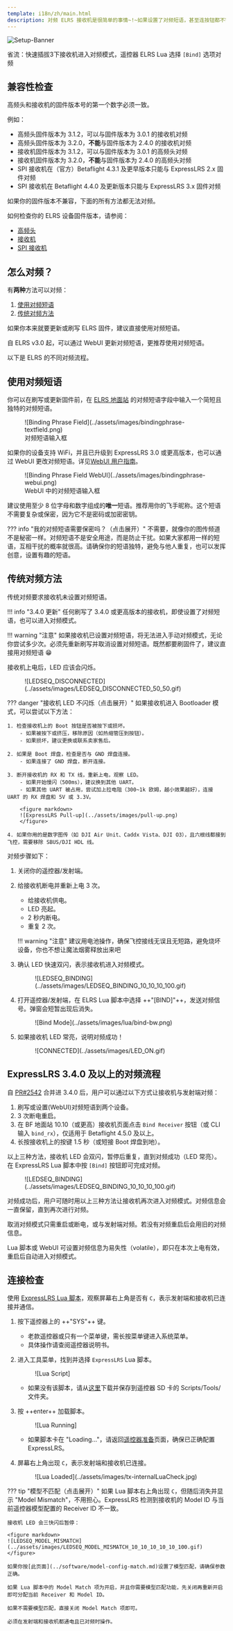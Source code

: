 ```yaml
---
template: i18n/zh/main.html
description: 对频 ELRS 接收机是很简单的事情~!~如果设置了对频短语，甚至连按钮都不需要按！如果你想按按钮，也可以手动对频
---
```


![Setup-Banner](https://raw.githubusercontent.com/ExpressLRS/ExpressLRS-Hardware/master/img/quick-start.png)

省流：快速插拔3下接收机进入对频模式，遥控器 ELRS Lua 选择 `[Bind]` 选项对频

## 兼容性检查

高频头和接收机的固件版本号的第一个数字必须一致。
    
例如：

- 高频头固件版本为 3.1.2，可以与固件版本为 3.0.1 的接收机对频
- 高频头固件版本为 3.2.0，**不能**与固件版本为 2.4.0 的接收机对频
- 接收机固件版本为 3.1.2，可以与固件版本为 3.0.1 的高频头对频
- 接收机固件版本为 3.2.0，**不能**与固件版本为 2.4.0 的高频头对频
- SPI 接收机在（官方）Betaflight 4.3.1 及更早版本只能与 ExpressLRS 2.x 固件对频
- SPI 接收机在 Betaflight 4.4.0 及更新版本只能与 ExpressLRS 3.x 固件对频

如果你的固件版本不兼容，下面的所有方法都无法对频。

如何检查你的 ELRS 设备固件版本，请参阅：

- [高频头](../quick-start/transmitters/firmware-version.md)
- [接收机](../quick-start/receivers/firmware-version.md)
- [SPI 接收机](../hardware/spi-receivers.md)


## 怎么对频？

有**两种**方法可以对频：

1. [使用对频短语](#使用对频短语)
2. [传统对频方法](#传统对频方法)

如果你本来就要更新或刷写 ELRS 固件，建议直接使用对频短语。

自 ELRS v3.0 起，可以通过 WebUI 更新对频短语，更推荐使用对频短语。

以下是 ELRS 的不同对频流程。

## 使用对频短语
你可以在刷写或更新固件前，在 [ELRS 地面站](installing-configurator.md) 的对频短语字段中输入一个简短且独特的对频短语。

<figure markdown>
![Binding Phrase Field](../assets/images/bindingphrase-textfield.png)
<figcaption>对频短语输入框</figcaption>
</figure>

如果你的设备支持 WiFi，并且已升级到 ExpressLRS 3.0 或更高版本，也可以通过 WebUI 更改对频短语。详见[WebUI 用户指南](webui.md)。

<figure markdown>
![Binding Phrase Field WebUI](../assets/images/bindingphrase-webui.png)
<figcaption>WebUI 中的对频短语输入框</figcaption>
</figure>

建议使用至少 8 位字母和数字组成的**唯一**短语。推荐用你的飞手昵称。这个短语不需要复杂或保密，因为它不是密码或加密密钥。

??? info "我的对频短语需要保密吗？（点击展开）"
    不需要，就像你的图传频道不是秘密一样。对频短语不是安全用途，而是防止干扰。如果大家都用一样的短语，互相干扰的概率就很高。请确保你的短语独特，避免与他人重复，也可以发挥创意，设置有趣的短语。

## 传统对频方法

传统对频要求接收机未设置对频短语。

!!! info "3.4.0 更新"
    任何刷写了 3.4.0 或更高版本的接收机，即使设置了对频短语，也可以进入对频模式。

!!! warning "注意"
    如果接收机已设置对频短语，将无法进入手动对频模式，无论你尝试多少次。必须先重新刷写并取消设置对频短语。既然都要刷固件了，建议直接用对频短语 :grin:

接收机上电后，LED 应该会闪烁。

<figure markdown>
![LEDSEQ_DISCONNECTED](../assets/images/LEDSEQ_DISCONNECTED_50_50.gif)
</figure>

??? danger "接收机 LED 不闪烁（点击展开）"
    如果接收机进入 Bootloader 模式，可以尝试以下方法：

    1. 检查接收机上的 Boot 按钮是否被按下或损坏。
        - 如果被按下或挤压，移除原因（如热缩管压到按钮）。
        - 如果损坏，建议更换或联系卖家售后。

    2. 如果是 Boot 焊盘，检查是否与 GND 焊盘连接。
        - 如果连接了 GND 焊盘，断开连接。

    3. 断开接收机的 RX 和 TX 线，重新上电，观察 LED。
        - 如果开始慢闪（500ms），建议换到其他 UART。
        - 如果其他 UART 被占用，尝试加上拉电阻（300~1k 欧姆，越小效果越好），连接 UART 的 RX 焊盘和 5V 或 3.3V。

        <figure markdown>
        ![ExpressLRS Pull-up](../assets/images/pull-up.png)
        </figure>

    4. 如果你用的是数字图传（如 DJI Air Unit、Caddx Vista、DJI O3），且六根线都接到飞控，需要移除 SBUS/DJI HDL 线。

对频步骤如下：

1. 关闭你的遥控器/发射端。
2. 给接收机断电并重新上电 3 次。
    - 给接收机供电。
    - LED 亮起。
    - 2 秒内断电。
    - 重复 2 次。

    !!! warning "注意"
        建议用电池操作，确保飞控接线无误且无短路，避免烧坏设备，你也不想让魔法烟雾释放出来吧

3. 确认 LED 快速双闪，表示接收机进入对频模式。

    <figure markdown>
    ![LEDSEQ_BINDING](../assets/images/LEDSEQ_BINDING_10_10_10_100.gif)
    </figure>

4. 打开遥控器/发射端，在 ELRS Lua 脚本中选择 ++"[BIND]"++，发送对频信号。弹窗会短暂出现后消失。

    <figure markdown>
    ![Bind Mode](../assets/images/lua/bind-bw.png)
    </figure>

5. 如果接收机 LED 常亮，说明对频成功！

    <figure markdown>
    ![CONNECTED](../assets/images/LED_ON.gif)
    </figure>

## ExpressLRS 3.4.0 及以上的对频流程

自 [PR#2542](https://github.com/ExpressLRS/ExpressLRS/pull/2542) 合并进 3.4.0 后，用户可以通过以下方式让接收机与发射端对频：

1. 刷写或设置(WebUI)对频短语到两个设备。
2. 3 次断电重启。
3. 在 BF 地面站 10.10（或更高）接收机页面点击 `Bind Receiver` 按钮（或 CLI 输入 `bind_rx`），仅适用于 Betaflight 4.5.0 及以上。
4. 长按接收机上的按键 1.5 秒（或短接 Boot 焊盘到地）。

以上三种方法，接收机 LED 会双闪，暂停后重复，直到对频成功（LED 常亮）。在 ExpressLRS Lua 脚本中按 `[Bind]` 按钮即可完成对频。

<figure markdown>
![LEDSEQ_BINDING](../assets/images/LEDSEQ_BINDING_10_10_10_100.gif)
</figure>

对频成功后，用户可随时用以上三种方法让接收机再次进入对频模式。对频信息会一直保留，直到再次进行对频。

取消对频模式只需重启或断电，或与发射端对频。若没有对频重启后会用旧的对频信息。

Lua 脚本或 WebUI 可设置对频信息为易失性（volatile），即只在本次上电有效，重启后自动进入对频模式。

## 连接检查

使用 [ExpressLRS Lua 脚本](transmitters/lua-howto.md)，观察屏幕右上角是否有 `C`，表示发射端和接收机已连接并通信。

1. 按下遥控器上的 ++"SYS"++ 键。
    - 老款遥控器或只有一个菜单键，需长按菜单键进入系统菜单。
    - 具体操作请查阅遥控器说明书。

2. 进入工具菜单，找到并选择 `ExpressLRS` Lua 脚本。

    <figure markdown>
    ![Lua Script]
    </figure>

    - 如果没有该脚本，请从[这里](transmitters/lua-howto.md)下载并保存到遥控器 SD 卡的 Scripts/Tools/ 文件夹。

3. 按 ++enter++ 加载脚本。
            
    <figure markdown >
    ![Lua Running]
    </figure> 

    - 如果脚本卡在 "Loading..."，请返回[遥控器准备](transmitters/tx-prep.md)页面，确保已正确配置 ExpressLRS。


4. 屏幕右上角出现 `C`，表示发射端和接收机已连接。

    <figure markdown>
    ![Lua Loaded](../assets/images/tx-internalLuaCheck.jpg)
    </figure>

??? tip "模型不匹配（点击展开）"
    如果 Lua 脚本右上角出现 `C`，但随后消失并显示 "Model Mismatch"，不用担心。ExpressLRS 检测到接收机的 Model ID 与当前遥控器模型配置的 Receiver ID 不一致。

    接收机 LED 会三快闪后暂停：

    <figure markdown>
    ![LEDSEQ_MODEL_MISMATCH](../assets/images/LEDSEQ_MODEL_MISMATCH_10_10_10_10_10_100.gif)
    </figure>

    如果你按[此页面](../software/model-config-match.md)设置了模型匹配，请确保参数正确。

    如果 Lua 脚本中的 Model Match 项为开启，并且你需要模型匹配功能，先关闭再重新开启即可分配当前 Receiver 和 Model ID。

    如果不需要模型匹配，直接关闭 Model Match 项即可。

    必须在发射端和接收机都通电且已对频时操作。

[Lua Script]: ../assets/images/lua1.jpg
[Lua Running]: ../assets/images/lua/config-bw.png
